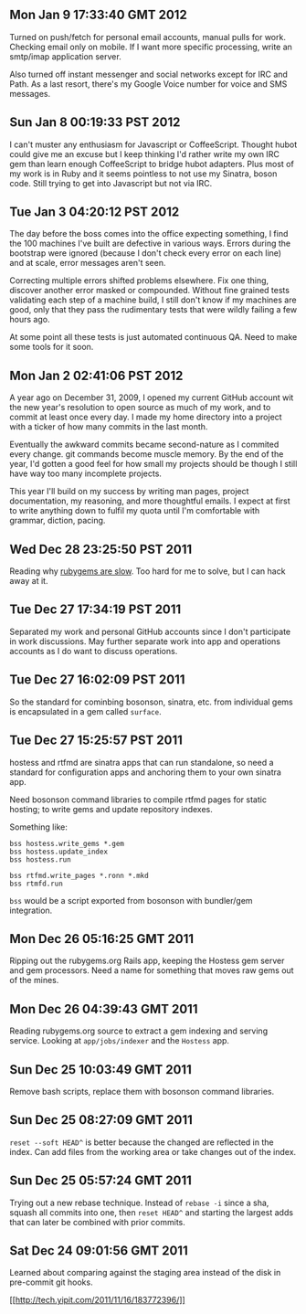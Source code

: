 
## Mon Jan  9 17:33:40 GMT 2012

Turned on push/fetch for personal email accounts, manual pulls for work.
Checking email only on mobile.  If I want more specific processing,
write an smtp/imap application server.

Also turned off instant messenger and social networks  except for IRC
and Path.  As a last resort, there's my Google Voice number for voice
and SMS messages.

## Sun Jan  8 00:19:33 PST 2012

I can't muster any enthusiasm for Javascript or CoffeeScript.  Thought
hubot could give me an excuse but I keep thinking I'd rather write my
own IRC gem than learn enough CoffeeScript to bridge hubot adapters.
Plus most of my work is in Ruby and it seems pointless to not use my
Sinatra, boson code.  Still trying to get into Javascript but not via
IRC.

## Tue Jan  3 04:20:12 PST 2012

The day before the boss comes into the office expecting something, I
find the 100 machines I've built are defective in various ways.  Errors
during the bootstrap were ignored (because I don't check every error on
each line) and at scale, error messages aren't seen.

Correcting multiple errors shifted problems elsewhere.  Fix one thing,
discover another error masked or compounded.  Without fine grained tests
validating each step of a machine build, I still don't know if my
machines are good, only that they pass the rudimentary tests that were
wildly failing a few hours ago.

At some point all these tests is just automated continuous QA.  Need to
make some tools for it soon.

## Mon Jan  2 02:41:06 PST 2012

A year ago on December 31, 2009, I opened my current GitHub account wit
the new year's resolution to open source as much of my work, and to
commit at least once every day.  I made my home directory into a
project with a ticker of how many commits in the last month.

Eventually the awkward commits became second-nature as I commited every
change.  git commands become muscle memory.  By the end of the year, I'd
gotten a good feel for how small my projects should be though I still
have way too many incomplete projects.

This year I'll build on my success by writing man pages, project
documentation, my reasoning, and more thoughtful emails.  I expect at
first to write anything down to fulfil my quota until I'm comfortable
with grammar, diction, pacing.

## Wed Dec 28 23:25:50 PST 2011

Reading why [rubygems are slow][slow-rubygems].  Too hard for me to
solve, but I can hack away at it.

[slow-rubygems]: http://robots.thoughtbot.com/post/2729333530/fetching-source-index-for-http-rubygems-org

## Tue Dec 27 17:34:19 PST 2011

Separated my work and personal GitHub accounts since I don't participate
in work discussions.  May further separate work into app and operations
accounts as I do want to discuss operations.

## Tue Dec 27 16:02:09 PST 2011

So the standard for cominbing bosonson, sinatra, etc. from individual
gems is encapsulated in a gem called `surface`.  

## Tue Dec 27 15:25:57 PST 2011

hostess and rtfmd are sinatra apps that can run standalone, so need a
standard for configuration apps and anchoring them to your own sinatra
app.

Need bosonson command libraries to compile rtfmd pages for static
hosting; to write gems and update repository indexes.

Something like:

    bss hostess.write_gems *.gem
    bss hostess.update_index
    bss hostess.run

    bss rtfmd.write_pages *.ronn *.mkd
    bss rtmfd.run

`bss` would be a script exported from bosonson with bundler/gem
integration.

## Mon Dec 26 05:16:25 GMT 2011

Ripping out the rubygems.org Rails app, keeping the Hostess gem server
and gem processors.  Need a name for something that moves raw gems out
of the mines.

## Mon Dec 26 04:39:43 GMT 2011

Reading rubygems.org source to extract a gem indexing and serving
service.  Looking at `app/jobs/indexer` and the `Hostess` app.

## Sun Dec 25 10:03:49 GMT 2011

Remove bash scripts, replace them with bosonson command libraries.

## Sun Dec 25 08:27:09 GMT 2011

`reset --soft HEAD^` is better because the changed are reflected in the
index.  Can add files from the working area or take changes out of the
index.

## Sun Dec 25 05:57:24 GMT 2011

Trying out a new rebase technique.  Instead of `rebase -i` since a sha,
squash all commits into one, then `reset HEAD^` and starting the largest
adds that can later be combined with prior commits.

## Sat Dec 24 09:01:56 GMT 2011

Learned about comparing against the staging area instead of the disk in
pre-commit git hooks.  

[[http://tech.yipit.com/2011/11/16/183772396/]]

